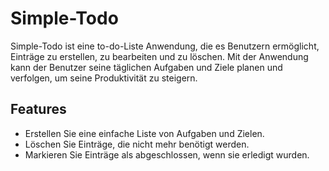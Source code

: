 # Simple-Todo
Simple-Todo ist eine to-do-Liste Anwendung, die es Benutzern ermöglicht, Einträge zu erstellen, zu bearbeiten und zu löschen. Mit der Anwendung kann der Benutzer seine täglichen Aufgaben und Ziele planen und verfolgen, um seine Produktivität zu steigern.

## Features
* Erstellen Sie eine einfache Liste von Aufgaben und Zielen.
* Löschen Sie Einträge, die nicht mehr benötigt werden.
* Markieren Sie Einträge als abgeschlossen, wenn sie erledigt wurden.
